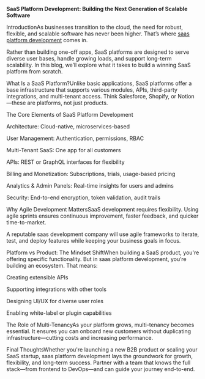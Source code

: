 **SaaS Platform Development: Building the Next Generation of Scalable Software**

IntroductionAs businesses transition to the cloud, the need for robust, flexible, and scalable software has never been higher. That’s where [saas platform development](https://ioweb3.io/our-services/saas-app-development) comes in.

Rather than building one-off apps, SaaS platforms are designed to serve diverse user bases, handle growing loads, and support long-term scalability. In this blog, we’ll explore what it takes to build a winning SaaS platform from scratch.

What Is a SaaS Platform?Unlike basic applications, SaaS platforms offer a base infrastructure that supports various modules, APIs, third-party integrations, and multi-tenant access. Think Salesforce, Shopify, or Notion—these are platforms, not just products.

The Core Elements of SaaS Platform Development

Architecture: Cloud-native, microservices-based

User Management: Authentication, permissions, RBAC

Multi-Tenant SaaS: One app for all customers

APIs: REST or GraphQL interfaces for flexibility

Billing and Monetization: Subscriptions, trials, usage-based pricing

Analytics & Admin Panels: Real-time insights for users and admins

Security: End-to-end encryption, token validation, audit trails

Why Agile Development MattersSaaS development requires flexibility. Using agile sprints ensures continuous improvement, faster feedback, and quicker time-to-market.

A reputable saas development company will use agile frameworks to iterate, test, and deploy features while keeping your business goals in focus.

Platform vs Product: The Mindset ShiftWhen building a SaaS product, you're offering specific functionality. But in saas platform development, you’re building an ecosystem. That means:

Creating extensible APIs

Supporting integrations with other tools

Designing UI/UX for diverse user roles

Enabling white-label or plugin capabilities

The Role of Multi-TenancyAs your platform grows, multi-tenancy becomes essential. It ensures you can onboard new customers without duplicating infrastructure—cutting costs and increasing performance.

Final ThoughtsWhether you're launching a new B2B product or scaling your SaaS startup, saas platform development lays the groundwork for growth, flexibility, and long-term success. Partner with a team that knows the full stack—from frontend to DevOps—and can guide your journey end-to-end.
